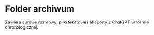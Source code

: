 # Folder archiwum

Zawiera surowe rozmowy, pliki tekstowe i eksporty z ChatGPT w formie chronologicznej.